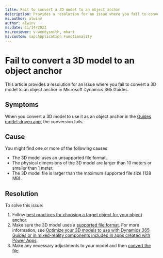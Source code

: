 ```yaml
---
title: Fail to convert a 3D model to an object anchor
description: Provides a resolution for an issue where you fail to convert a 3D model to an object anchor in Microsoft Dynamics 365 Guides.
ms.author: alwinv
author: alwinv
ms.date: 11/14/2023
ms.reviewer: v-wendysmith, mhart
ms.custom: sap:Application Functionality
---
```

# Fail to convert a 3D model to an object anchor

This article provides a resolution for an issue where you fail to convert a 3D model to an object anchor in Microsoft Dynamics 365 Guides.

## Symptoms

When you convert a 3D model to use it as an object anchor in the [Guides model-driven app](/dynamics365/mixed-reality/guides/model-driven-app-overview), the conversion fails.

## Cause

You might find one or more of the following causes:

- The 3D model uses an unsupported file format.
- The physical dimensions of the 3D model are larger than 10 meters or smaller than 1 meter.
- The 3D model file is larger than the maximum supported file size (128 MB).

## Resolution

To solve this issue:

1. Follow [best practices for choosing a target object for your object anchor](/dynamics365/mixed-reality/guides/pc-app-anchor-object-best-practices).
1. Make sure the 3D model uses a [supported file format](/dynamics365/mixed-reality/guides/pc-app-supported-file-formats). For more information, see [Optimize your 3D models to use with Dynamics 365 Guides or in mixed-reality components included in apps created with Power Apps](/dynamics365/mixed-reality/guides/3d-content-guidelines/optimize-models).
1. Make any necessary adjustments to your model and then [convert the file](/dynamics365/mixed-reality/guides/pc-app-anchor-object#convert-the-file-in-the-guides-model-driven-app).
